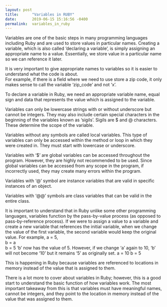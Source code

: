 ```yaml
---
layout: post
title:      "Variables in RUBY"
date:       2019-06-15 15:16:56 -0400
permalink:  variables_in_ruby
---
```



   Variables are one of the basic steps in many programming languages including Ruby and are used to store values in particular names. 
Creating a variable, which is also called ‘declaring a variable’, is simply assigning an appropriate name to a value. Essentially, we store value in a particular name so we can reference it later. 

It is very important to give appropriate names to variables so it is easier to understand what the code is about.  
For example, if there is a field where we need to use store a zip code, it only makes sense to call the variable ‘zip_code’ and not ‘x’. 
 
To declare a variable in Ruby, we need an appropriate variable name, equal sign and data that represents the value which is assigned to the variable. 

Variables can only be lowercase strings with or without underscore but cannot be integers. They may also include certain special characters in the beginning of the variables known as ‘sigils’. Sigils are $ and @ characters. These determine the scope of the variable. 

Variables without any symbols are called local variables. This type of variables can only be accessed within the method or loop in which they were created in. They must start with lowercase or underscore.

Variables with ‘$’ are global variables can be accessed throughout the program. However, they are highly not recommended to be used. Since global variables can be accessed from any scope in the program, if incorrectly used, they may create many errors within the program.

Variables with ‘@’ symbol are instance variables that are valid in specific instances of an object. 

Variables with ‘@@’ symbols are class variables that can be valid in the entire class. 
 

It is important to understand that in Ruby unlike some other programming languages, variables function by the pass-by-value process (as opposed to pass-by-reference process). If we were to assign a value to a variable and create a new variable that references the initial variable, when we change the value of the first variable, the second variable would keep the original value. 
For example,
a = 5,  
b = a  
b = 5              ‘b’ now has the value of 5. 
However, if we change ‘a’ again to 10, ‘b’ will not become ‘10’ but it remains ‘5’ as originally set. 
a = 10
b = 5
 
This is happening in Ruby because variables are referenced to locations in memory instead of the value that is assigned to them. 

There is a lot more to cover about variables in Ruby; however, this is a good start to understand the basic function of how variables work. The most important takeaway from this is that variables must have meaningful names, cannot be integers, and they point to the location in memory instead of the value that was assigned to them. 




